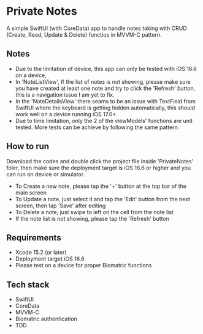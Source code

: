 # Private Notes

A simple SwiftUI (with CoreData) app to handle notes taking with CRUD (Create, Read, Update & Delete) functios in MVVM-C pattern.

## Notes
* Due to the limitation of device, this app can only be tested with iOS 16.6 on a device,
* In 'NoteListView', If the list of notes is not showing, please make sure you have created at least one note and try to click the 'Refresh' button, this is a navigation issue I am yet to fix. 
* In the 'NoteDetailsView' there seams to be an issue with TextField from SwiftUI where the keyboard is getting hidden automatically, this should work well on a device running iOS 17.0+.
* Due to time limitation, only the 2 of the viewModels' functions are unit tested. More tests can be achieve by following the same pattern. 

## How to run 
Download the codes and double click the project file inside 'PrivateNotes' foler, then make sure the deployment target is iOS 16.6 or higher and you can run on device or simulator.

* To Create a new note, please tap the '+' button at the top bar of the main screen
* To Update a note, just select it and tap the 'Edit' button from the next screen, then tap 'Save' after editing
* To Delete a note, just swipe to left on the cell from the note list
* If the note list is not showing, please tap the 'Refresh' button


## Requirements

* Xcode 15.2 (or later)
* Deployment target iOS 16.6
* Please test on a device for proper Biomatric functions


## Tech stack

* SwiftUI
* CoreData
* MVVM-C
* Biomatric authentication
* TDD

 
